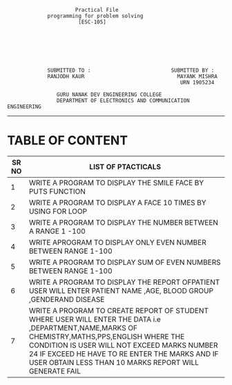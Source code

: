                           Practical File
                 programming for problem solving
                           [ESC-105]
                           
                           
                           
                           
                           
                           
                           
                 SUBMITTED TO :                          SUBMITTED BY : 
                 RANJODH KAUR                              MAYANK MISHRA
                                                            URN 1905234 
                                                            
                    GURU NANAK DEV ENGINEERING COLLEGE 
                    DEPARTMENT OF ELECTRONICS AND COMMUNICATION ENGINEERING
____
# TABLE OF CONTENT
| SR NO | LIST OF PTACTICALS|
|---|--|
|1| WRITE A PROGRAM TO DISPLAY THE SMILE FACE BY PUTS FUNCTION|
|2| WRITE A PROGRAM TO DISPLAY A FACE 10 TIMES BY USING FOR LOOP|                          -                                
|3| WRITE A PROGRAM TO DISPLAY THE NUMBER BETWEEN A RANGE 1 -100|
|4| WRITE APROGRAM TO DISPLAY ONLY EVEN NUMBER BETWEEN RANGE 1-100|
|5|WRITE A PROGRAM TO DISPLAY SUM OF EVEN NUMBERS BETWEEN RANGE 1-100|
|6|WRITE A PROGRAM TO DISPLAY THE REPORT OFPATIENT USER WILL ENTER PATIENT NAME ,AGE, BLOOD GROUP ,GENDERAND DISEASE|
|7|WRITE A PROGRAM TO CREATE REPORT OF STUDENT WHERE USER WILL ENTER THE DATA i.e ,DEPARTMENT,NAME,MARKS OF CHEMISTRY,MATHS,PPS,ENGLISH WHERE  THE CONDITION IS USER WILL NOT EXCEED MARKS NUMBER 24 IF EXCEED HE HAVE TO RE ENTER THE MARKS AND IF USER OBTAIN LESS THAN 10 MARKS REPORT WILL GENERATE FAIL
